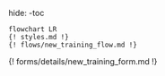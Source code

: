 hide:
    -toc

```mermaid
flowchart LR
{! styles.md !}
{! flows/new_training_flow.md !}
```
{! forms/details/new_training_form.md !}